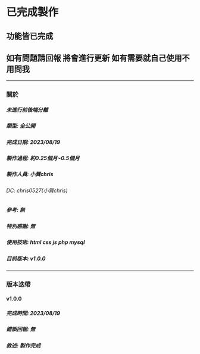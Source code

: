 # **已完成製作**
## 功能皆已完成
## 如有問題請回報 將會進行更新 如有需要就自己使用不用問我

---

### 關於
##### **未**進行前後端分離
##### 類型: 全公開
##### 完成日期: 2023/08/19
##### 製作過程: 約0.25個月~0.5個月
##### 製作人員: 小賀chris
###### DC: chris0527(小賀chris)
##### 參考: 無
##### 特別感謝: 無
##### 使用技術: html css js php mysql
##### 目前版本: v1.0.0

---

### 版本迭帶
#### v1.0.0
##### 完成時間: 2023/08/19
##### 錯誤回報: 無
##### 敘述: 製作完成